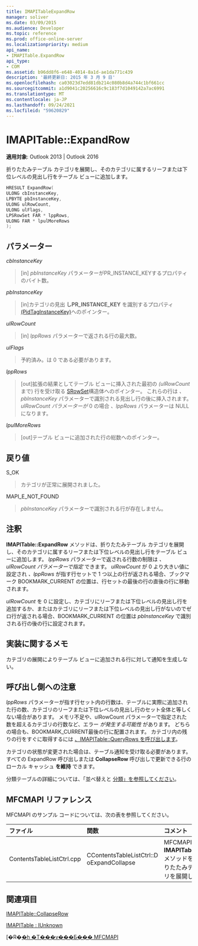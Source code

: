```yaml
---
title: IMAPITableExpandRow
manager: soliver
ms.date: 03/09/2015
ms.audience: Developer
ms.topic: reference
ms.prod: office-online-server
ms.localizationpriority: medium
api_name:
- IMAPITable.ExpandRow
api_type:
- COM
ms.assetid: b96dd8f6-e648-4014-8a1d-ae1da771c439
description: '最終更新日: 2015 年 3 月 9 日'
ms.openlocfilehash: ca03023d7edd81db214c080b8d4a744c1bf661cc
ms.sourcegitcommit: a1d9041c20256616c9c183f7d1049142a7ac6991
ms.translationtype: MT
ms.contentlocale: ja-JP
ms.lasthandoff: 09/24/2021
ms.locfileid: "59620829"
---
```

# <a name="imapitableexpandrow"></a>IMAPITable::ExpandRow

  
  
**適用対象**: Outlook 2013 | Outlook 2016 
  
折りたたみテーブル カテゴリを展開し、そのカテゴリに属するリーフまたは下位レベルの見出し行をテーブル ビューに追加します。
  
```cpp
HRESULT ExpandRow(
ULONG cbInstanceKey,
LPBYTE pbInstanceKey,
ULONG ulRowCount,
ULONG ulFlags,
LPSRowSet FAR * lppRows,
ULONG FAR * lpulMoreRows
);
```

## <a name="parameters"></a>パラメーター

 _cbInstanceKey_
  
> [in]  _pbInstanceKey_ パラメーターがPR_INSTANCE_KEYするプロパティのバイト数。 
    
 _pbInstanceKey_
  
> [in]カテゴリの見出 **しPR_INSTANCE_KEY** を識別するプロパティ [(PidTagInstanceKey)](pidtaginstancekey-canonical-property.md)へのポインター。 
    
 _ulRowCount_
  
> [in]  _lppRows_ パラメーターで返される行の最大数。 
    
 _ulFlags_
  
> 予約済み。は 0 である必要があります。
    
 _lppRows_
  
> [out]拡張の結果としてテーブル ビューに挿入された最初の _(ulRowCount_ まで) 行を受け取る [SRowSet](srowset.md)構造体へのポインター。 これらの行は  _、pbInstanceKey_ パラメーターで識別される見出し行の後に挿入されます。 _ulRowCount パラメーターが_ 0 の場合 _、lppRows_ パラメーターは NULL になります。 
    
 _lpulMoreRows_
  
> [out]テーブル ビューに追加された行の総数へのポインター。
    
## <a name="return-value"></a>戻り値

S_OK 
  
> カテゴリが正常に展開されました。
    
MAPI_E_NOT_FOUND 
  
> _pbInstanceKey_ パラメーターで識別される行が存在しません。 
    
## <a name="remarks"></a>注釈

**IMAPITable::ExpandRow** メソッドは、折りたたみテーブル カテゴリを展開し、そのカテゴリに属するリーフまたは下位レベルの見出し行をテーブル ビューに追加します。 _lppRows_ パラメーターで返される行数の制限は _、ulRowCount パラメーターで指定_ できます。 _ulRowCount_ が 0 より大きい値に設定され _、lppRows_ が指す行セットで 1 つ以上の行が返される場合、ブックマーク BOOKMARK_CURRENT の位置は、行セットの最後の行の直後の行に移動されます。
  
_ulRowCount_ を 0 に設定し、カテゴリにリーフまたは下位レベルの見出し行を追加するか、またはカテゴリにリーフまたは下位レベルの見出し行がないのでゼロ行が返される場合、BOOKMARK_CURRENT の位置は _pbInstanceKey_ で識別される行の後の行に設定されます。 
  
## <a name="notes-to-implementers"></a>実装に関するメモ

カテゴリの展開によりテーブル ビューに追加される行に対して通知を生成しない。
  
## <a name="notes-to-callers"></a>呼び出し側への注意

_lppRows_ パラメーターが指す行セット内の行数は、テーブルに実際に追加された行の数、カテゴリのリーフまたは下位レベルの見出し行のセット全体と等しくない場合があります。 メモリ不足や、ulRowCount パラメーターで指定された数を超えるカテゴリの行数など、エラー  _が発生する可能性_ があります。 どちらの場合も、BOOKMARK_CURRENT最後の行に配置されます。 カテゴリ内の残りの行をすぐに取得するには [、IMAPITable::QueryRows を呼び出します](imapitable-queryrows.md)。
  
カテゴリの状態が変更された場合は、テーブル通知を受け取る必要があります。 すべての ExpandRow 呼び出しまたは **CollapseRow** 呼び出しで更新できる行のローカル キャッシュ **を維持** できます。 
  
分類テーブルの詳細については、「並べ替えと [分類」を参照してください](sorting-and-categorization.md)。
  
## <a name="mfcmapi-reference"></a>MFCMAPI リファレンス

MFCMAPI のサンプル コードについては、次の表を参照してください。
  
|**ファイル**|**関数**|**コメント**|
|:-----|:-----|:-----|
|ContentsTableListCtrl.cpp  <br/> |CContentsTableListCtrl::D oExpandCollapse  <br/> |MFCMAPI は **IMAPITable::ExpandRow** メソッドを使用して、折りたたみテーブル カテゴリを展開します。  <br/> |
   
## <a name="see-also"></a>関連項目



[IMAPITable::CollapseRow](imapitable-collapserow.md)
  
[IMAPITable : IUnknown](imapitableiunknown.md)


[�R�[�h �T���v���Ƃ��� MFCMAPI](mfcmapi-as-a-code-sample.md)

